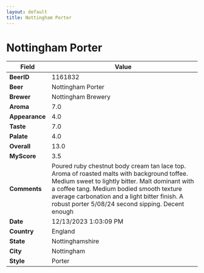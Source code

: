 ```yaml
---
layout: default
title: Nottingham Porter
---
```


# Nottingham Porter

| Field         | Value     |
|---------------|-----------|
| **BeerID** | 1161832 |
| **Beer** | Nottingham Porter |
| **Brewer** | Nottingham Brewery |
| **Aroma** | 7.0 |
| **Appearance** | 4.0 |
| **Taste** | 7.0 |
| **Palate** | 4.0 |
| **Overall** | 13.0 |
| **MyScore** | 3.5 |
| **Comments** | Poured ruby chestnut body cream tan lace top. Aroma of roasted malts with background toffee. Medium sweet to lightly bitter. Malt dominant with a coffee tang. Medium bodied smooth texture average carbonation and a light bitter finish. A robust porter 5/08/24 second sipping.  Decent enough |
| **Date** | 12/13/2023 1:03:09 PM |
| **Country** | England |
| **State** | Nottinghamshire |
| **City** | Nottingham |
| **Style** | Porter |
